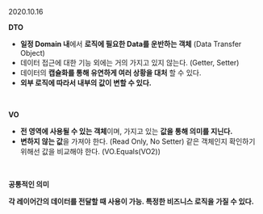 2020.10.16

**DTO** 

- **일정 Domain 내**에서 **로직에 필요한 Data를 운반하는 객체** (Data Transfer Object)
- 데이터 접근에 대한 기능 외에는 거의 가지고 있지 않는다. (Getter, Setter)
- 데이터의 **캡슐화를 통해 유연하게 여러 상황을 대처** 할 수 있다.
- **외부 로직에 따라서 내부의 값이 변할 수 있다.**

<br/>

**VO** 

- **전 영역에 사용될 수 있는 객체**이며, 가지고 있는 **값을 통해 의미를 지닌다.**
- **변하지 않는 값**을 가져야 한다. (Read Only, No Setter) 같은 객체인지 확인하기 위해선 값을 비교해야 한다. (VO.Equals(VO2))

<br/>

**공통적인 의미**

**각 레이어간의 데이터를 전달할 때 사용이 가능.     특정한 비즈니스 로직을 가질 수 있다.**
